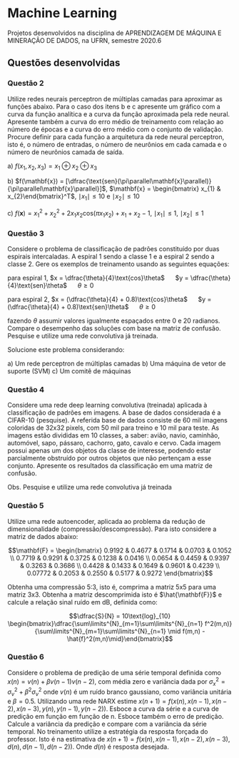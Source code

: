 # Machine Learning
Projetos desenvolvidos na disciplina de APRENDIZAGEM DE MÁQUINA E MINERAÇÃO DE DADOS, na UFRN, semestre 2020.6

## Questões desenvolvidas
### Questão 2
Utilize redes neurais perceptron de múltiplas camadas para aproximar as funções abaixo. Para o caso dos itens b e c apresente um gráfico com a curva da função analítica e a curva da função aproximada pela rede neural. Apresente também a curva do erro médio de treinamento com relação ao número de épocas e a curva do erro médio com o conjunto de validação. Procure definir para cada função a arquitetura da rede neural perceptron, isto é, o número de entradas, o número de neurônios em cada camada e o número de neurônios camada de saída.

a) $f(x_{1}, x_{2}, x_{3}) = x_{1} \oplus x_{2} \oplus x_{3}$

b) $f(\mathbf{x}) = [\dfrac{\text{sen}(\pi\parallel\mathbf{x}\parallel)}{\pi\parallel\mathbf{x}\parallel}]$, $\mathbf{x} = \begin{bmatrix} x_{1} & x_{2}\end{bmatrix}^T$, $\mid x_{1} \mid \leq 10$ e $\mid x_{2} \mid \leq 10$

c) $f(\mathbf{x}) = x_{1}^2 + x_{2}^2 + 2x_{1}x_{2}\text{cos}(\pi x_{1}x_{2}) + x_{1} + x_{2} - 1$, $\mid x_{1} \mid \leq 1$, $\mid x_{2} \mid \leq 1$

### Questão 3
Considere o problema de classificação de padrões constituído por duas espirais intercaladas. A espiral 1 sendo a classe 1 e a espiral 2 sendo a classe 2. Gere os exemplos de treinamento usando as seguintes equações:

para espiral 1, $x = \dfrac{\theta}{4}\text{cos}\theta$ &nbsp;&nbsp;&nbsp;&nbsp; $y = \dfrac{\theta}{4}\text{sen}\theta$ &nbsp;&nbsp;&nbsp;&nbsp; $\theta \geq 0$

para espiral 2, $x = (\dfrac{\theta}{4} + 0.8)\text{cos}\theta$ &nbsp;&nbsp;&nbsp;&nbsp; $y = (\dfrac{\theta}{4} + 0.8)\text{sen}\theta$ &nbsp;&nbsp;&nbsp;&nbsp; $\theta \geq 0$

fazendo $\theta$ assumir valores igualmente espaçados entre 0 e 20 radianos. Compare o desempenho das soluções com base na matriz de confusão. Pesquise e utilize uma rede convolutiva já treinada.

Solucione este problema considerando: 

a) Um rede perceptron de múltiplas camadas
b) Uma máquina de vetor de suporte (SVM)
c) Um comitê de máquinas

### Questão 4
Considere uma rede deep learning convolutiva (treinada) aplicada à classificação de padrões em imagens. A base de dados considerada é a CIFAR-10 (pesquise). A referida base de dados consiste de 60 mil imagens coloridas de 32x32 pixels, com 50 mil para treino e 10 mil para teste. As imagens estão divididas em 10 classes, a saber: avião, navio, caminhão, automóvel, sapo, pássaro, cachorro, gato, cavalo e cervo. Cada imagem possui apenas um dos objetos da classe de interesse, podendo estar parcialmente obstruído por outros objetos que não pertençam a esse conjunto. Apresente os resultados da classificação em uma matriz de confusão.

Obs. Pesquise e utilize uma rede convolutiva já treinada

### Questão 5

Utilize uma rede autoencoder, aplicada ao problema da redução de dimensionalidade (compressão/descompressão). Para isto considere a matriz de dados abaixo:

$$\mathbf{F} = \begin{bmatrix} 0.9192 & 0.4677 & 0.1714 & 0.0703 & 0.1052 \\ 
0.7719 & 0.9291 & 0.3725 & 0.1238 & 0.0416 \\
0.0654 & 0.4459 & 0.9397 & 0.3263 & 0.3686 \\
0.4428 & 0.1433 & 0.1649 & 0.9601 & 0.4239 \\
0.07772 & 0.2053 & 0.2550 & 0.5177 & 0.9272 \end{bmatrix}$$
    
Obtenha uma compressão 5:3, isto é, comprima a matriz 5x5 para uma matriz 3x3. Obtenha a matriz descomprimida isto é $\hat{\mathbf{F}}$ e calcule a relação sinal ruído em dB, definida como:

$$\dfrac{S}{N} = 10\text{log}_{10} \begin{bmatrix}\dfrac{\sum\limits^{N}_{m=1}\sum\limits^{N}_{n=1} f^2(m,n)}{\sum\limits^{N}_{m=1}\sum\limits^{N}_{n=1} \mid f(m,n) - \hat{f}^2(m,n)\mid}\end{bmatrix}$$

### Questão 6

Considere o problema de predição de uma série temporal definida como $x(n) = v(n) + \beta v(n-1)v(n-2)$, com média zero e variância dada por $\sigma_{x}^2 = \sigma_{v}^2 + \beta^2\sigma_{v}^2$ onde $v(n)$ é um ruído branco gaussiano, como variância unitária e $\beta = 0.5$. Utilizando uma rede NARX estime $x(n+1)=f(x(n), x(n-1), x(n-2), x(n-3),y(n), y(n-1), y(n-2))$. Esboce a curva da série e a curva de predição em função em função de n. Esboce também o erro de predição. Calcule a variância da predição e compare com a variância da série temporal. No treinamento utilize a estratégia da resposta forçada do professor. Isto é na estimativa de $x(n+1)=f(x(n), x(n-1), x(n-2), x(n-3),d(n), d(n-1),d(n-2))$. Onde $d(n)$ é resposta desejada.
